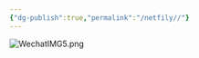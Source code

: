 ```yaml
---
{"dg-publish":true,"permalink":"/netfily//"}
---
```


![WechatIMG5.png](/img/user/assets/WechatIMG5.png)